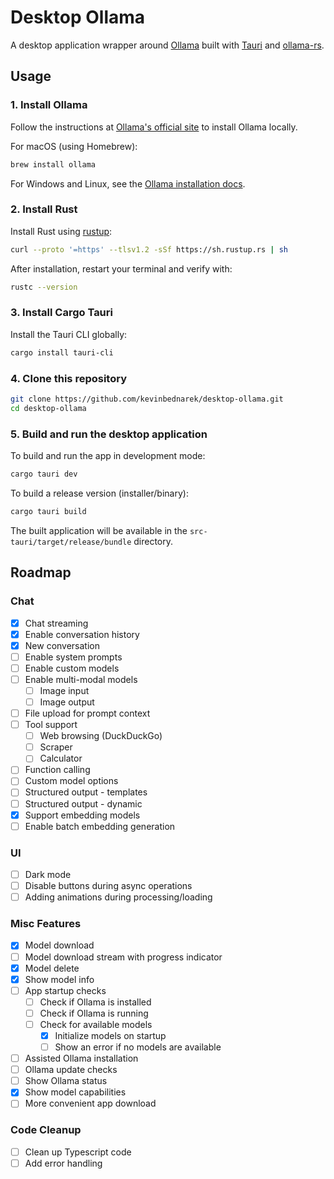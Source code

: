 # Desktop Ollama

A desktop application wrapper around [Ollama](https://ollama.com/) built with [Tauri](https://tauri.app/) and [ollama-rs](https://github.com/pepperoni21/ollama-rs).

## Usage

### 1. Install Ollama

Follow the instructions at [Ollama's official site](https://ollama.com/download) to install Ollama locally.

For macOS (using Homebrew):
```sh
brew install ollama
```

For Windows and Linux, see the [Ollama installation docs](https://ollama.com/download).

### 2. Install Rust

Install Rust using [rustup](https://rustup.rs/):

```sh
curl --proto '=https' --tlsv1.2 -sSf https://sh.rustup.rs | sh
```

After installation, restart your terminal and verify with:
```sh
rustc --version
```

### 3. Install Cargo Tauri

Install the Tauri CLI globally:
```sh
cargo install tauri-cli
```

### 4. Clone this repository

```sh
git clone https://github.com/kevinbednarek/desktop-ollama.git
cd desktop-ollama
```

### 5. Build and run the desktop application

To build and run the app in development mode:
```sh
cargo tauri dev
```

To build a release version (installer/binary):
```sh
cargo tauri build
```
The built application will be available in the `src-tauri/target/release/bundle` directory.

## Roadmap
### Chat
- [x] Chat streaming
- [x] Enable conversation history
- [x] New conversation
- [ ] Enable system prompts
- [ ] Enable custom models
- [ ] Enable multi-modal models
  - [ ] Image input
  - [ ] Image output
- [ ] File upload for prompt context
- [ ] Tool support
  - [ ] Web browsing (DuckDuckGo)
  - [ ] Scraper
  - [ ] Calculator
- [ ] Function calling
- [ ] Custom model options
- [ ] Structured output - templates
- [ ] Structured output - dynamic
- [x] Support embedding models
- [ ] Enable batch embedding generation
### UI
- [ ] Dark mode
- [ ] Disable buttons during async operations
- [ ] Adding animations during processing/loading
### Misc Features
- [x] Model download
- [ ] Model download stream with progress indicator 
- [x] Model delete
- [x] Show model info
- [ ] App startup checks
  - [ ] Check if Ollama is installed
  - [ ] Check if Ollama is running
  - [ ] Check for available models
    - [x] Initialize models on startup
    - [ ] Show an error if no models are available
- [ ] Assisted Ollama installation
- [ ] Ollama update checks
- [ ] Show Ollama status
- [x] Show model capabilities
- [ ] More convenient app download
### Code Cleanup
- [ ] Clean up Typescript code
- [ ] Add error handling